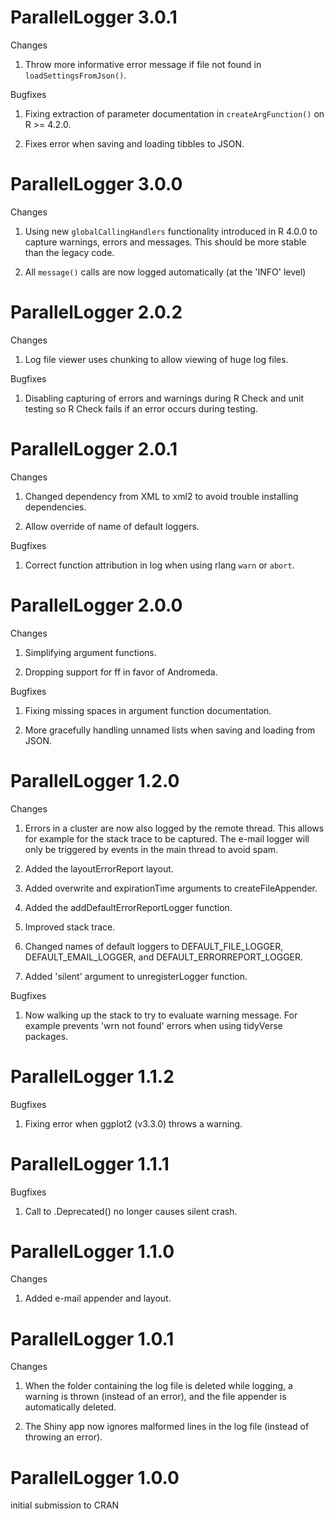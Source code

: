 ParallelLogger 3.0.1
====================

Changes

1. Throw more informative error message if file not found in `loadSettingsFromJson()`.

Bugfixes

1. Fixing extraction of parameter documentation in `createArgFunction()` on R >= 4.2.0.

2. Fixes error when saving and loading tibbles to JSON.


ParallelLogger 3.0.0
====================

Changes

1. Using new `globalCallingHandlers` functionality introduced in R 4.0.0 to capture warnings, errors and messages. This should be more stable than the legacy code. 

2. All `message()` calls are now logged automatically (at the 'INFO' level)


ParallelLogger 2.0.2
====================

Changes

1. Log file viewer uses chunking to allow viewing of huge log files.

Bugfixes

1. Disabling capturing of errors and warnings during R Check and unit testing so R Check fails if an error occurs during testing.


ParallelLogger 2.0.1
====================

Changes

1. Changed dependency from XML to xml2 to avoid trouble installing dependencies.

2. Allow override of name of default loggers.

Bugfixes

1. Correct function attribution in log when using rlang `warn` or `abort`.


ParallelLogger 2.0.0
====================

Changes

1. Simplifying argument functions.

2. Dropping support for ff in favor of Andromeda.

Bugfixes

1. Fixing missing spaces in argument function documentation.

2. More gracefully handling unnamed lists when saving and loading from JSON.


ParallelLogger 1.2.0
====================

Changes

1. Errors in a cluster are now also logged by the remote thread. This allows for example for the stack trace to be captured. The e-mail logger will only be triggered by events in the main thread to avoid spam.

2. Added the layoutErrorReport layout.

3. Added overwrite and expirationTime arguments to createFileAppender.

4. Added the addDefaultErrorReportLogger function. 

5. Improved stack trace.

6. Changed names of default loggers to DEFAULT_FILE_LOGGER, DEFAULT_EMAIL_LOGGER, and DEFAULT_ERRORREPORT_LOGGER.

7. Added 'silent' argument to unregisterLogger function.

Bugfixes

1. Now walking up the stack to try to evaluate warning message. For example prevents 'wrn not found' errors when using tidyVerse packages.


ParallelLogger 1.1.2
====================

Bugfixes

1. Fixing error when ggplot2 (v3.3.0) throws a warning.


ParallelLogger 1.1.1
====================

Bugfixes

1. Call to .Deprecated() no longer causes silent crash.


ParallelLogger 1.1.0
====================

Changes

1. Added e-mail appender and layout.


ParallelLogger 1.0.1
====================

Changes

1. When the folder containing the log file is deleted while logging, a warning is thrown (instead of an error), and the file appender is automatically deleted.

2. The Shiny app now ignores malformed lines in the log file (instead of throwing an error).


ParallelLogger 1.0.0
====================

initial submission to CRAN
